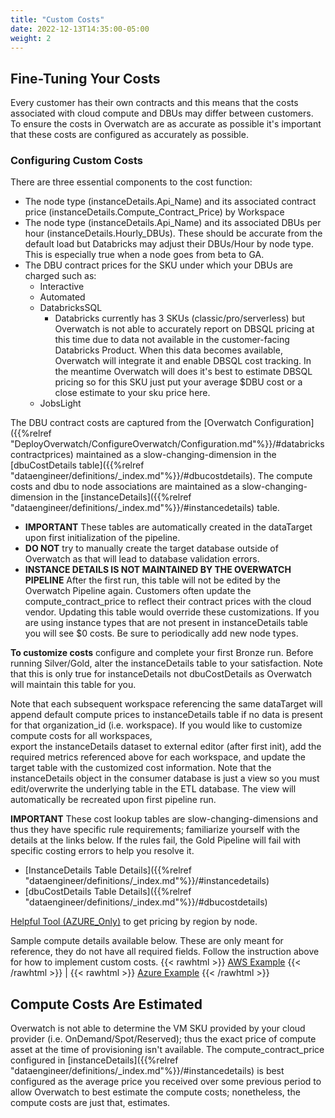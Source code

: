 ```yaml
---
title: "Custom Costs"
date: 2022-12-13T14:35:00-05:00
weight: 2
---
```


## Fine-Tuning Your Costs
Every customer has their own contracts and this means that the costs associated with cloud compute and DBUs may differ 
between customers. To ensure the costs in Overwatch are as accurate as possible it's important that these costs are 
configured as accurately as possible.

### Configuring Custom Costs
There are three essential components to the cost function:
* The node type (instanceDetails.Api_Name) and its associated contract price (instanceDetails.Compute_Contract_Price) 
  by Workspace
* The node type (instanceDetails.Api_Name) and its associated DBUs per hour (instanceDetails.Hourly_DBUs). 
  These should be accurate from the default load but Databricks may adjust their DBUs/Hour by node type. This is 
  especially true when a node goes from beta to GA.
* The DBU contract prices for the SKU under which your DBUs are charged such as:
    * Interactive
    * Automated
    * DatabricksSQL
        * Databricks currently has 3 SKUs (classic/pro/serverless) but Overwatch is not able to accurately report
          on DBSQL pricing at this time due to data not available in the customer-facing Databricks Product. 
          When this data becomes available, Overwatch will integrate it and enable DBSQL cost tracking. In the 
          meantime Overwatch will does it's best to estimate DBSQL pricing so for this SKU just put your average 
          $DBU cost or a close estimate to your sku price here.
    * JobsLight

The DBU contract costs are captured from the
[Overwatch Configuration]({{%relref "DeployOverwatch/ConfigureOverwatch/Configuration.md"%}}/#databrickscontractprices) maintained
as a slow-changing-dimension in the [dbuCostDetails table]({{%relref "dataengineer/definitions/_index.md"%}}/#dbucostdetails).
The compute costs and dbu to node
associations are maintained as a slow-changing-dimension in the
[instanceDetails]({{%relref "dataengineer/definitions/_index.md"%}}/#instancedetails) table.
* **IMPORTANT** These tables are automatically created in the dataTarget upon first initialization of the pipeline.
* **DO NOT** try to manually create the target database outside of Overwatch as that will lead to database validation errors.
* **INSTANCE DETAILS IS NOT MAINTAINED BY THE OVERWATCH PIPELINE** After the first run, this table will not be edited 
  by the Overwatch Pipeline again. Customers often update the compute_contract_price to reflect their contract prices 
  with the cloud vendor. Updating this table would override these customizations. If you are using instance types 
  that are not present in instanceDetails table you will see $0 costs. Be sure to periodically add new node types.

**To customize costs** configure and complete your first Bronze run. Before running Silver/Gold, alter the 
  instanceDetails table to your satisfaction. Note that this is only true for instanceDetails not dbuCostDetails as 
  Overwatch will maintain this table for you.

Note that each subsequent workspace referencing the same dataTarget will append default compute prices to instanceDetails
table if no data is present for that organization_id (i.e. workspace).
If you would like to customize compute costs for all workspaces,   
export the instanceDetails dataset to external editor (after first init), add the required metrics referenced above
for each workspace, and update the target table with the customized cost information. Note that the instanceDetails
object in the consumer database is just a view so you must edit/overwrite the underlying table in the ETL database. The view
will automatically be recreated upon first pipeline run.

**IMPORTANT** These cost lookup tables are slow-changing-dimensions and thus they have specific rule requirements; 
familiarize yourself with the details at the links below. If the rules fail, the Gold Pipeline will fail with specific 
costing errors to help you resolve it.
* [InstanceDetails Table Details]({{%relref "dataengineer/definitions/_index.md"%}}/#instancedetails)
* [dbuCostDetails Table Details]({{%relref "dataengineer/definitions/_index.md"%}}/#dbucostdetails)

[Helpful Tool (AZURE_Only)](https://azureprice.net/) to get pricing by region by node.

Sample compute details available below. These are only meant for reference, they do not have all required fields.
Follow the instruction above for how to implement custom costs.
{{< rawhtml >}}
<a href="https://drive.google.com/file/d/1tj0GV-vX1Ka9cRcJpJSwkQx6bbpueSwl/view?usp=sharing" target="_blank">AWS Example</a>
{{< /rawhtml >}} |
{{< rawhtml >}}
<a href="https://drive.google.com/file/d/13hYZrOAmzLwIjfgNz0YWx-qE2TdWe0-c/view?usp=sharing" target="_blank">Azure Example</a>
{{< /rawhtml >}}

## Compute Costs Are Estimated
Overwatch is not able to determine the VM SKU provided by your cloud provider (i.e. OnDemand/Spot/Reserved); thus the 
exact price of compute asset at the time of provisioning isn't available. The compute_contract_price configured in
[instanceDetails]({{%relref "dataengineer/definitions/_index.md"%}}/#instancedetails) is best configured as the 
average price you received over some previous period to allow Overwatch to best estimate the compute costs; 
nonetheless, the compute costs are just that, estimates.